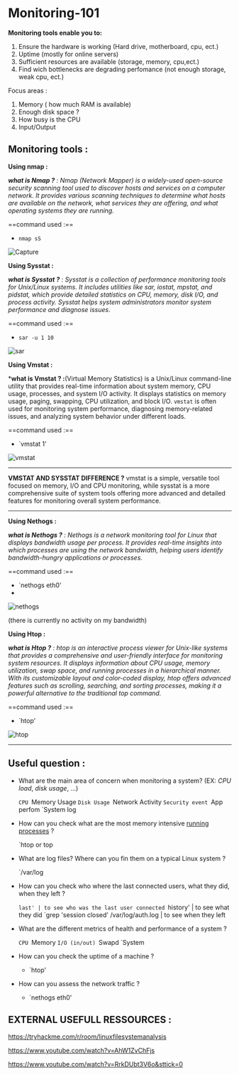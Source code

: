 # Monitoring-101

**Monitoring tools enable you to:**
1.  Ensure the hardware is working (Hard drive, motherboard, cpu, ect.)
2. Uptime (mostly for online servers)
3. Sufficient resources are available (storage, memory, cpu,ect.)
4. Find wich bottlenecks are degrading perfomance (not enough storage, weak cpu, ect.)

Focus areas :
 1. Memory ( how much RAM is available)
 2. Enough disk space ? 
 3. How busy is the CPU 
 4. Input/Output 

## **Monitoring tools :** 

**Using nmap :** 

***what is Nmap ?** : Nmap (Network Mapper) is a widely-used open-source security scanning tool used to discover hosts and services on a computer network. It provides various scanning techniques to determine what hosts are available on the network, what services they are offering, and what operating systems they are running.*

==command used :== 

- `nmap sS  `

![Capture](https://github.com/boolunpeu/Monitoring-101/assets/131985567/b192aa3b-2a85-48b8-b37a-1a6f39c3d3ce)

**Using Sysstat :** 

***what is Sysstat ?** : Sysstat is a collection of performance monitoring tools for Unix/Linux systems. It includes utilities like sar, iostat, mpstat, and pidstat, which provide detailed statistics on CPU, memory, disk I/O, and process activity. Sysstat helps system administrators monitor system performance and diagnose issues*.

==command used :== 

- `sar -u 1 10 `

![sar](https://github.com/boolunpeu/Monitoring-101/assets/131985567/a727f6d7-8513-45d7-960f-7d1cc701dd3e)


**Using Vmstat :** 

***what is Vmstat ? :**(Virtual Memory Statistics) is a Unix/Linux command-line utility that provides real-time information about system memory, CPU usage, processes, and system I/O activity. It displays statistics on memory usage, paging, swapping, CPU utilization, and block I/O. `vmstat` is often used for monitoring system performance, diagnosing memory-related issues, and analyzing system behavior under different loads.

==command used :== 

- `vmstat 1'

![vmstat](https://github.com/boolunpeu/Monitoring-101/assets/131985567/b95f746b-7e99-420b-a6db-2110e84611ee)

---

**VMSTAT AND SYSSTAT DIFFERENCE ?** 
 vmstat is a simple, versatile tool focused on memory, I/O and CPU monitoring, while sysstat is a more comprehensive suite of system tools offering more advanced and detailed features for monitoring overall system performance.
 
---

**Using Nethogs :** 

***what is Nethogs ?** : Nethogs is a network monitoring tool for Linux that displays bandwidth usage per process. It provides real-time insights into which processes are using the network bandwidth, helping users identify bandwidth-hungry applications or processes.*

==command used :== 

- `nethogs eth0'
- 
![nethogs](https://github.com/boolunpeu/Monitoring-101/assets/131985567/ad9bc8fd-657e-4c10-86f6-1798435b15d7)

(there is currently no activity on my bandwidth)


**Using Htop :** 

***what is Htop ?** :  htop is an interactive process viewer for Unix-like systems that provides a comprehensive and user-friendly interface for monitoring system resources. It displays information about CPU usage, memory utilization, swap space, and running processes in a hierarchical manner. With its customizable layout and color-coded display, htop offers advanced features such as scrolling, searching, and sorting processes, making it a powerful alternative to the traditional top command.*

==command used :== 

- `htop'

![htop](https://github.com/boolunpeu/Monitoring-101/assets/131985567/c72bc32d-7c3d-4054-8fda-023c576d9818)

---

## Useful question :

- What are the main area of concern when monitoring a system? (EX: _CPU load_, _disk usage_, ...)

	`CPU
	`Memory Usage
	`Disk Usage
	`Network Activity
	`Security event
	`App perfom
	`System log

- How can you check what are the most memory intensive [running processes](https://www.computerhope.com/jargon/p/process.htm) ?

	`htop or top 

- What are log files? Where can you fin them on a typical Linux system ?

	`/var/log

- How can you check who where the last connected users, what they did, when they left ?

	`last' | to see who was the last user connected
	`history' | to see what they did 
	`grep 'session closed' /var/log/auth.log | to see when they left

- What are the different metrics of health and performance of a system ?

	`CPU
	`Memory
	`I/O (in/out)
	`Swapd
	`System

- How can you check the uptime of a machine ?

	- `htop'

- How can you assess the network traffic ?

	- `nethogs eth0'


## EXTERNAL USEFULL RESSOURCES : 

https://tryhackme.com/r/room/linuxfilesystemanalysis

https://www.youtube.com/watch?v=AhW1ZvChFjs

https://www.youtube.com/watch?v=RrkDUbt3V6o&sttick=0
